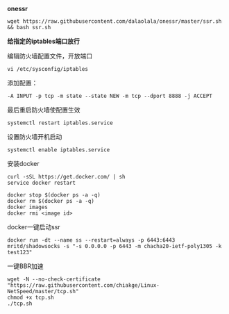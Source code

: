 **onessr**

```
wget https://raw.githubusercontent.com/dalaolala/onessr/master/ssr.sh && bash ssr.sh
```

**给指定的iptables端口放行**

编辑防火墙配置文件，开放端口
```
vi /etc/sysconfig/iptables
```

添加配置：
```
-A INPUT -p tcp -m state --state NEW -m tcp --dport 8888 -j ACCEPT
```

最后重启防火墙使配置生效
```
systemctl restart iptables.service 
```
设置防火墙开机启动
```
systemctl enable iptables.service 
```




安装docker
```
curl -sSL https://get.docker.com/ | sh
service docker restart

docker stop $(docker ps -a -q) 
docker rm $(docker ps -a -q)
docker images
docker rmi <image id>
```

docker一键启动ssr
```
docker run -dt --name ss --restart=always -p 6443:6443 mritd/shadowsocks -s "-s 0.0.0.0 -p 6443 -m chacha20-ietf-poly1305 -k test123" 

```
一键BBR加速
```
wget -N --no-check-certificate "https://raw.githubusercontent.com/chiakge/Linux-NetSpeed/master/tcp.sh"
chmod +x tcp.sh
./tcp.sh
```
